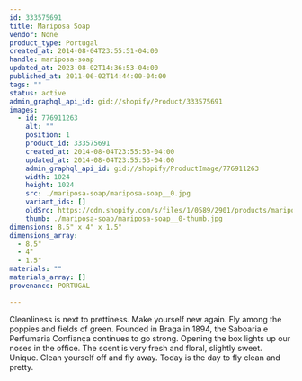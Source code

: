 ```yaml
---
id: 333575691
title: Mariposa Soap
vendor: None
product_type: Portugal
created_at: 2014-08-04T23:55:51-04:00
handle: mariposa-soap
updated_at: 2023-08-02T14:36:53-04:00
published_at: 2011-06-02T14:44:00-04:00
tags: ""
status: active
admin_graphql_api_id: gid://shopify/Product/333575691
images:
  - id: 776911263
    alt: ""
    position: 1
    product_id: 333575691
    created_at: 2014-08-04T23:55:53-04:00
    updated_at: 2014-08-04T23:55:53-04:00
    admin_graphql_api_id: gid://shopify/ProductImage/776911263
    width: 1024
    height: 1024
    src: ./mariposa-soap/mariposa-soap__0.jpg
    variant_ids: []
    oldSrc: https://cdn.shopify.com/s/files/1/0589/2901/products/mariposa-soap.jpeg?v=1407210953
    thumb: ./mariposa-soap/mariposa-soap__0-thumb.jpg
dimensions: 8.5" x 4" x 1.5"
dimensions_array:
  - 8.5"
  - 4"
  - 1.5"
materials: ""
materials_array: []
provenance: PORTUGAL

---
```


Cleanliness is next to prettiness. Make yourself new again. Fly among the poppies and fields of green. Founded in Braga in 1894, the Saboaria e Perfumaria Confiança continues to go strong. Opening the box lights up our noses in the office. The scent is very fresh and floral, slightly sweet. Unique. Clean yourself off and fly away. Today is the day to fly clean and pretty.